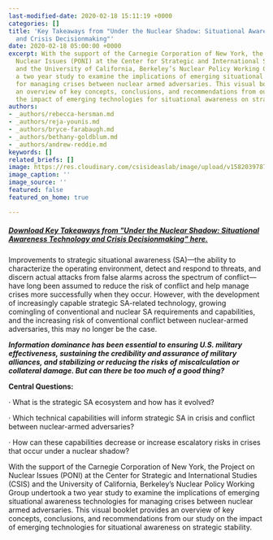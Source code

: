 ```yaml
---
last-modified-date: 2020-02-18 15:11:19 +0000
categories: []
title: 'Key Takeaways from "Under the Nuclear Shadow: Situational Awareness Technology
  and Crisis Decisionmaking"'
date: 2020-02-18 05:00:00 +0000
excerpt: With the support of the Carnegie Corporation of New York, the Project on
  Nuclear Issues (PONI) at the Center for Strategic and International Studies (CSIS)
  and the University of California, Berkeley’s Nuclear Policy Working Group undertook
  a two year study to examine the implications of emerging situational awareness technologies
  for managing crises between nuclear armed adversaries. This visual booklet provides
  an overview of key concepts, conclusions, and recommendations from our study on
  the impact of emerging technologies for situational awareness on strategic stability.
authors:
- _authors/rebecca-hersman.md
- _authors/reja-younis.md
- _authors/bryce-farabaugh.md
- _authors/bethany-goldblum.md
- _authors/andrew-reddie.md
keywords: []
related_briefs: []
image: https://res.cloudinary.com/csisideaslab/image/upload/v1582039787/on-the-radar/OTR_Booklet_Cover_f8q1mp.jpg
image_caption: ''
image_source: ''
featured: false
featured_on_home: true

---
```

##### [**Download Key Takeaways from "Under the Nuclear Shadow: Situational Awareness Technology and Crisis Decisionmaking" here.**](OTR_UnderNuclearShadow_Booklet_WEB_kr1t0r.pdf "Visual Policy Brief")

Improvements to strategic situational awareness (SA)—the ability to characterize the operating environment, detect and respond to threats, and discern actual attacks from false alarms across the spectrum of conflict—have long been assumed to reduce the risk of conflict and help manage crises more successfully when they occur. However, with the development of increasingly capable strategic SA-related technology, growing comingling of conventional and nuclear SA requirements and capabilities, and the increasing risk of conventional conflict between nuclear-armed adversaries, this may no longer be the case.

**_Information dominance has been essential to ensuring U.S. military effectiveness, sustaining the credibility and assurance of military alliances, and stabilizing or reducing the risks of miscalculation or collateral damage. But can there be too much of a good thing?_**

**Central Questions:**

· What is the strategic SA ecosystem and how has it evolved?

· Which technical capabilities will inform strategic SA in crisis and conflict between nuclear-armed adversaries?

· How can these capabilities decrease or increase escalatory risks in crises that occur under a nuclear shadow?

With the support of the Carnegie Corporation of New York, the Project on Nuclear Issues (PONI) at the Center for Strategic and International Studies (CSIS) and the University of California, Berkeley’s Nuclear Policy Working Group undertook a two year study to examine the implications of emerging situational awareness technologies for managing crises between nuclear armed adversaries. This visual booklet provides an overview of key concepts, conclusions, and recommendations from our study on the impact of emerging technologies for situational awareness on strategic stability.